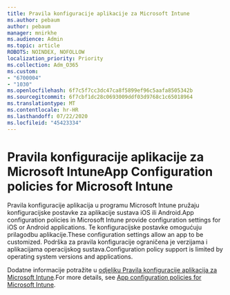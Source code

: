 ```yaml
---
title: Pravila konfiguracije aplikacije za Microsoft Intune
ms.author: pebaum
author: pebaum
manager: mnirkhe
ms.audience: Admin
ms.topic: article
ROBOTS: NOINDEX, NOFOLLOW
localization_priority: Priority
ms.collection: Adm_O365
ms.custom:
- "6700004"
- "1030"
ms.openlocfilehash: 6f7c5f7cc3dc47ca8f5899ef96c5aafa8505342b
ms.sourcegitcommit: 6f7cbf1dc28c0693009ddf03d9768c1c65018964
ms.translationtype: MT
ms.contentlocale: hr-HR
ms.lasthandoff: 07/22/2020
ms.locfileid: "45423334"
---
```

# <a name="app-configuration-policies-for-microsoft-intune"></a><span data-ttu-id="08862-102">Pravila konfiguracije aplikacije za Microsoft Intune</span><span class="sxs-lookup"><span data-stu-id="08862-102">App Configuration policies for Microsoft Intune</span></span>

<span data-ttu-id="08862-103">Pravila konfiguracije aplikacija u programu Microsoft Intune pružaju konfiguracijske postavke za aplikacije sustava iOS ili Android.</span><span class="sxs-lookup"><span data-stu-id="08862-103">App configuration policies in Microsoft Intune provide configuration settings for iOS or Android applications.</span></span> <span data-ttu-id="08862-104">Te konfiguracijske postavke omogućuju prilagodbu aplikacije.</span><span class="sxs-lookup"><span data-stu-id="08862-104">These configuration settings allow an app to be customized.</span></span> <span data-ttu-id="08862-105">Podrška za pravila konfiguracije ograničena je verzijama i aplikacijama operacijskog sustava.</span><span class="sxs-lookup"><span data-stu-id="08862-105">Configuration policy support is limited by operating system versions and applications.</span></span>

<span data-ttu-id="08862-106">Dodatne informacije potražite u [odjeljku Pravila konfiguracije aplikacija za Microsoft Intune](https://docs.microsoft.com/intune/app-configuration-policies-overview).</span><span class="sxs-lookup"><span data-stu-id="08862-106">For more details, see [App configuration policies for Microsoft Intune](https://docs.microsoft.com/intune/app-configuration-policies-overview).</span></span>
